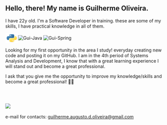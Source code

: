 ## Hello, there! My name is Guilherme Oliveira.

 I have 22y old. I'm a Software Developer in training. these are some of my skills, I have practical knowledge in all of them.

<img align="center" alt="Gui-Python" height="30" width="40" src="https://raw.githubusercontent.com/devicons/devicon/master/icons/python/python-original.svg"><img align="center" alt="Gui-Java" height="30" width="20" src="https://camo.githubusercontent.com/651195b8c66a9dd22316e672992077dbcecea4ca904b45a6681558ebc0ecc517/68747470733a2f2f75706c6f61642e77696b696d656469612e6f72672f77696b6970656469612f656e2f7468756d622f332f33302f4a6176615f70726f6772616d6d696e675f6c616e67756167655f6c6f676f2e7376672f33303070782d4a6176615f70726f6772616d6d696e675f6c616e67756167655f6c6f676f2e7376672e706e67"> <img align="center" alt="Gui-Spring" height="40" width="40"  src="https://pbs.twimg.com/profile_images/1235868806079057921/fTL08u_H_400x400.png">

<div>

Looking for my first opportunity in the area I study! everyday creating new code and posting it on my GitHub. I am in the 4th period of Systems Analysis and Development, I know that with a great learning experience I will stand out and become a great professional.

I ask that you give me the opportunity to improve my knowledge/skills and become a great professional! 👨‍💻


<div>


<div style="display: inline_block"><br>
 
  

</div>
  
  ##
 
<div> 

  <a href="https://www.linkedin.com/in/guilhermeadeoliveira/" target="_blank"><img src="https://img.shields.io/badge/-LinkedIn-%230077B5?style=for-the-badge&logo=linkedin&logoColor=white" target="_blank"></a> 
  
</div>

e-mail for contacts: guilherme.augusto.d.oliveira@gmail.com

